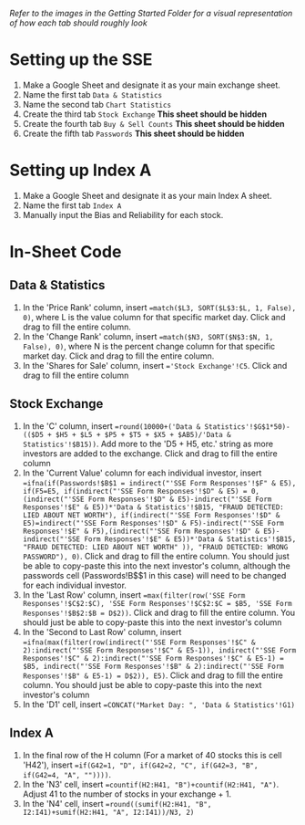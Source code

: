 _Refer to the images in the Getting Started Folder for a visual representation of how each tab should roughly look_

# Setting up the SSE

1. Make a Google Sheet and designate it as your main exchange sheet.
2. Name the first tab `Data & Statistics`
3. Name the second tab `Chart Statistics`
4. Create the third tab `Stock Exchange` **This sheet should be hidden**
5. Create the fourth tab `Buy & Sell Counts` **This sheet should be hidden**
6. Create the fifth tab `Passwords` **This sheet should be hidden**

# Setting up Index A

1. Make a Google Sheet and designate it as your main Index A sheet.
2. Name the first tab `Index A`
3. Manually input the Bias and Reliability for each stock.

# In-Sheet Code

## Data & Statistics

1. In the 'Price Rank' column, insert `=match($L3, SORT($L$3:$L, 1, False), 0)`, where L is the value column for that specific market day. Click and drag to fill the entire column.
2. In the 'Change Rank' column, insert `=match($N3, SORT($N$3:$N, 1, False), 0)`, where N is the percent change column for that specific market day. Click and drag to fill the entire column.
3. In the 'Shares for Sale' column, insert `='Stock Exchange'!C5`. Click and drag to fill the entire column

## Stock Exchange

1. In the 'C' column, insert `=round(10000+('Data & Statistics'!$G$1*50)-(($D5 + $H5 + $L5 + $P5 + $T5 + $X5 + $AB5)/'Data & Statistics'!$B15))`. Add more to the 'D5 + H5, etc.' string as more investors are added to the exchange. Click and drag to fill the entire column
2. In the 'Current Value' column for each individual investor, insert `=ifna(if(Passwords!$B$1 = indirect("'SSE Form Responses'!$F" & E5), if(F5=E5, if(indirect("'SSE Form Responses'!$D" & E5) = 0, (indirect("'SSE Form Responses'!$D" & E5)-indirect("'SSE Form Responses'!$E" & E5))*'Data & Statistics'!$B15, "FRAUD DETECTED: LIED ABOUT NET WORTH"), if(indirect("'SSE Form Responses'!$D" & E5)=indirect("'SSE Form Responses'!$D" & F5)-indirect("'SSE Form Responses'!$E" & F5),(indirect("'SSE Form Responses'!$D" & E5)-indirect("'SSE Form Responses'!$E" & E5))*'Data & Statistics'!$B15, "FRAUD DETECTED: LIED ABOUT NET WORTH" )), "FRAUD DETECTED: WRONG PASSWORD"), 0)`. Click and drag to fill the entire column. You should just be able to copy-paste this into the next investor's column, although the passwords cell (Passwords!B$$1 in this case) will need to be changed for each individual investor. 
3. In the 'Last Row' column, insert `=max(filter(row('SSE Form Responses'!$C$2:$C), 'SSE Form Responses'!$C$2:$C = $B5, 'SSE Form Responses'!$B$2:$B = D$2))`. Click and drag to fill the entire column. You should just be able to copy-paste this into the next investor's column
4. In the 'Second to Last Row' column, insert `=ifna(max(filter(row(indirect("'SSE Form Responses'!$C" & 2):indirect("'SSE Form Responses'!$C" & E5-1)), indirect("'SSE Form Responses'!$C" & 2):indirect("'SSE Form Responses'!$C" & E5-1) = $B5, indirect("'SSE Form Responses'!$B" & 2):indirect("'SSE Form Responses'!$B" & E5-1) = D$2)), E5)`. Click and drag to fill the entire column. You should just be able to copy-paste this into the next investor's column
5. In the 'D1' cell, insert `=CONCAT("Market Day: ", 'Data & Statistics'!G1)`

## Index A

1. In the final row of the H column (For a market of 40 stocks this is cell 'H42'), insert `=if(G42=1, "D", if(G42=2, "C", if(G42=3, "B", if(G42=4, "A", ""))))`.
2. In the 'N3' cell, insert `=countif(H2:H41, "B")+countif(H2:H41, "A")`. Adjust 41 to the number of stocks in your exchange + 1.
3. In the 'N4' cell, insert `=round((sumif(H2:H41, "B", I2:I41)+sumif(H2:H41, "A", I2:I41))/N3, 2)`




